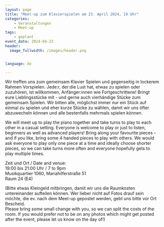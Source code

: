 ```yaml
---
layout: page
title: "Meet-up zum Klavierspielen am 23. April 2024, 19 Uhr"
categories:
    - Veranstaltungen
    - Meet-up
tags:
    - geplant
event_date: 2024-04-23
header:
  image_fullwidth: /images/header.png


language: de

---
```


Wir treffen uns zum gemeinsam Klavier Spielen und gegenseitig in lockerem Rahmen Vorspielen. Jede:r, der:die Lust hat, etwas zu spielen oder zuzuhören, ist willkommen, Anfänger:innen wie Fortgeschrittene!
Bringt eure Lieblingsstücke mit - und gerne auch vierhändige Stücke zum gemeinsam Spielen. 
Wir bitten alle, möglichst immer nur ein Stück auf einmal zu spielen und eher kurze Stücke zu wählen, damit wir uns öfter abzuwecheln können und alle bestenfalls mehrmals spielen können.


We will meet up to play the piano together and take turns to play to each other in a casual setting. Everyone is welcome to play or just to listen, beginners as well as advanced players!
Bring along your favourite pieces - and if you like, bring some 4 handed pieces to play with others.
We would ask everyone to play only one piece at a time and ideally choose shorter pieces, so we can take turns more often and everyone hopefully gets to play multiple times.


Zeit und Ort / Date and venue:<br>
19:00 bis 21:00 Uhr / 7 to 9pm <br>
Musikquartier 1060, Mariahilferstraße 51<br>
Raum 24 (E4)

(Bitte etwas Kleingeld mitbringen, damit wir uns die Raumkosten untereinander aufteilen können. Wer lieber nicht auf Fotos drauf sein möchte, die ev. nach dem Meet-up gepostet werden, gebt uns bitte vor Ort Bescheid.<br>
Please bring some small change with you, so we can split the costs of the room. If you would prefer not to be on any photos which might get posted after the event, please let us know on the day of!)



<div
    data-service="googlemaps"
    data-id="!1m18!1m12!1m3!1d2659.370150033962!2d16.35147111213612!3d48.19948587113054!2m3!1f0!2f0!3f0!3m2!1i1024!2i768!4f13.1!3m3!1m2!1s0x476d078eee1a255d%3A0x59a0b66eb49dad17!2sMariahilfer%20Str.%2051%2C%201060%20Wien!5e0!3m2!1sen!2sat!4v1705917967905!5m2!1sen!2sat"
    data-autoscale
></div>



